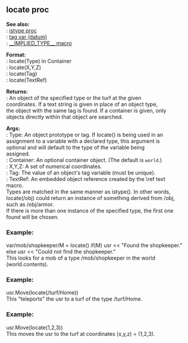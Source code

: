 ## locate proc    
**See also:**    
:   [istype proc](/proc/istype)    
:   [tag var (datum)](/datum/var/tag)    
:   [\_\_IMPLIED_TYPE\_\_ macro](/DM/preprocessor/__IMPLIED_TYPE__)    
<!-- -->    
**Format:**    
:   locate(Type) in Container    
:   locate(X,Y,Z)    
:   locate(Tag)    
:   locate(TextRef)    
<!-- -->    
**Returns:**    
:   An object of the specified type or the turf at the given    
    coordinates. If a text string is given in place of an object type,    
    the object with the same tag is found. If a container is given, only    
    objects directly within that object are searched.    
<!-- -->    
**Args:**    
:   Type: An object prototype or tag. If locate() is being used in an    
    assignment to a variable with a declared type, this argument is    
    optional and will default to the type of the variable being    
    assigned.    
:   Container: An optional container object. (The default is `world`.)    
:   X,Y,Z: A set of numerical coordinates.    
:   Tag: The value of an object\'s tag variable (must be unique).    
:   TextRef: An embedded object reference created by the \\ref text    
    macro.    
Types are matched in the same manner as istype(). In other words,    
locate(/obj) could return an instance of something derived from /obj,    
such as /obj/armor.    
If there is more than one instance of the specified type, the first one    
found will be chosen.    
### Example:    
var/mob/shopkeeper/M = locate() if(M) usr \<\< \"Found the shopkeeper.\"    
else usr \<\< \"Could not find the shopkeeper.\"    
This looks for a mob of a type /mob/shopkeeper in the world    
(world.contents).    
### Example:    
usr.Move(locate(/turf/Home))    
This \"teleports\" the usr to a turf of the type /turf/Home.    
### Example:    
usr.Move(locate(1,2,3))    
This moves the usr to the turf at coordinates (x,y,z) = (1,2,3).  